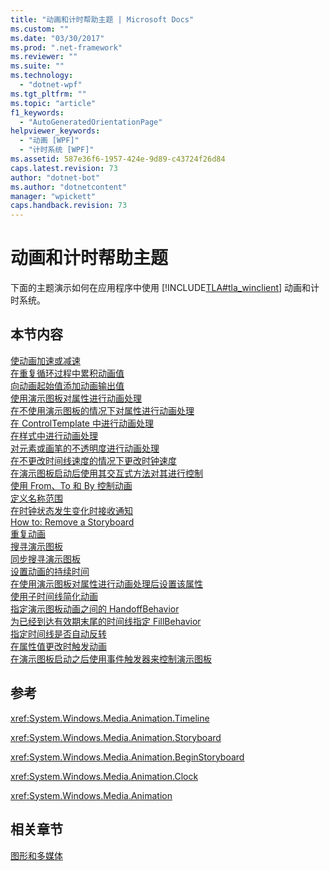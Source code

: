```yaml
---
title: "动画和计时帮助主题 | Microsoft Docs"
ms.custom: ""
ms.date: "03/30/2017"
ms.prod: ".net-framework"
ms.reviewer: ""
ms.suite: ""
ms.technology: 
  - "dotnet-wpf"
ms.tgt_pltfrm: ""
ms.topic: "article"
f1_keywords: 
  - "AutoGeneratedOrientationPage"
helpviewer_keywords: 
  - "动画 [WPF]"
  - "计时系统 [WPF]"
ms.assetid: 587e36f6-1957-424e-9d89-c43724f26d84
caps.latest.revision: 73
author: "dotnet-bot"
ms.author: "dotnetcontent"
manager: "wpickett"
caps.handback.revision: 73
---
```

# 动画和计时帮助主题
下面的主题演示如何在应用程序中使用 [!INCLUDE[TLA#tla_winclient](../../../../includes/tlasharptla-winclient-md.md)] 动画和计时系统。  
  
## 本节内容  
 [使动画加速或减速](../../../../docs/framework/wpf/graphics-multimedia/how-to-accelerate-or-decelerate-an-animation.md)  
 [在重复循环过程中累积动画值](../../../../docs/framework/wpf/graphics-multimedia/how-to-accumulate-animation-values-during-repeat-cycles.md)  
 [向动画起始值添加动画输出值](../../../../docs/framework/wpf/graphics-multimedia/how-to-add-an-animation-output-value-to-an-animation-starting-value.md)  
 [使用演示图板对属性进行动画处理](../../../../docs/framework/wpf/graphics-multimedia/how-to-animate-a-property-by-using-a-storyboard.md)  
 [在不使用演示图板的情况下对属性进行动画处理](../../../../docs/framework/wpf/graphics-multimedia/how-to-animate-a-property-without-using-a-storyboard.md)  
 [在 ControlTemplate 中进行动画处理](../../../../docs/framework/wpf/graphics-multimedia/how-to-animate-in-a-controltemplate.md)  
 [在样式中进行动画处理](../../../../docs/framework/wpf/graphics-multimedia/how-to-animate-in-a-style.md)  
 [对元素或画笔的不透明度进行动画处理](../../../../docs/framework/wpf/graphics-multimedia/how-to-animate-the-opacity-of-an-element-or-brush.md)  
 [在不更改时间线速度的情况下更改时钟速度](../../../../docs/framework/wpf/graphics-multimedia/change-the-speed-of-a-clock.md)  
 [在演示图板启动后使用其交互式方法对其进行控制](../../../../docs/framework/wpf/graphics-multimedia/how-to-control-a-storyboard-after-it-starts.md)  
 [使用 From、To 和 By 控制动画](../../../../docs/framework/wpf/graphics-multimedia/how-to-control-an-animation-using-from-to-and-by.md)  
 [定义名称范围](../../../../docs/framework/wpf/graphics-multimedia/how-to-define-a-name-scope.md)  
 [在时钟状态发生变化时接收通知](../../../../docs/framework/wpf/graphics-multimedia/how-to-receive-notification-when-clock-state-changes.md)  
 [How to: Remove a Storyboard](http://msdn.microsoft.com/zh-cn/7fe39531-de2f-46a0-a69f-b783d04235ee)  
 [重复动画](../../../../docs/framework/wpf/graphics-multimedia/how-to-repeat-an-animation.md)  
 [搜寻演示图板](../../../../docs/framework/wpf/graphics-multimedia/how-to-seek-a-storyboard.md)  
 [同步搜寻演示图板](../../../../docs/framework/wpf/graphics-multimedia/how-to-seek-a-storyboard-synchronously.md)  
 [设置动画的持续时间](../../../../docs/framework/wpf/graphics-multimedia/how-to-set-a-duration-for-an-animation.md)  
 [在使用演示图板对属性进行动画处理后设置该属性](../../../../docs/framework/wpf/graphics-multimedia/how-to-set-a-property-after-animating-it-with-a-storyboard.md)  
 [使用子时间线简化动画](../../../../docs/framework/wpf/graphics-multimedia/how-to-simplify-animations-by-using-child-timelines.md)  
 [指定演示图板动画之间的 HandoffBehavior](../../../../docs/framework/wpf/graphics-multimedia/how-to-specify-handoffbehavior-between-storyboard-animations.md)  
 [为已经到达有效期末尾的时间线指定 FillBehavior](../../../../docs/framework/wpf/graphics-multimedia/specify-the-fillbehavior-for-a-timeline.md)  
 [指定时间线是否自动反转](../../../../docs/framework/wpf/graphics-multimedia/how-to-specify-whether-a-timeline-automatically-reverses.md)  
 [在属性值更改时触发动画](../../../../docs/framework/wpf/graphics-multimedia/how-to-trigger-an-animation-when-a-property-value-changes.md)  
 [在演示图板启动之后使用事件触发器来控制演示图板](../../../../docs/framework/wpf/graphics-multimedia/how-to-use-event-triggers-to-control-a-storyboard-after-it-starts.md)  
  
## 参考  
 <xref:System.Windows.Media.Animation.Timeline>  
  
 <xref:System.Windows.Media.Animation.Storyboard>  
  
 <xref:System.Windows.Media.Animation.BeginStoryboard>  
  
 <xref:System.Windows.Media.Animation.Clock>  
  
 <xref:System.Windows.Media.Animation>  
  
## 相关章节  
 [图形和多媒体](../../../../docs/framework/wpf/graphics-multimedia/index.md)